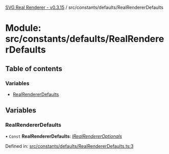 [SVG Real Renderer - v0.3.15](../docs.md) / src/constants/defaults/RealRendererDefaults

# Module: src/constants/defaults/RealRendererDefaults

## Table of contents

### Variables

- [RealRendererDefaults](src_constants_defaults_realrendererdefaults.md#realrendererdefaults)

## Variables

### RealRendererDefaults

• `Const` **RealRendererDefaults**: [*IRealRendererOptionals*](../interfaces/src_types_realrenderertypes.irealrendereroptionals.md)

Defined in: [src/constants/defaults/RealRendererDefaults.ts:3](https://github.com/HarshKhandeparkar/svg-real-renderer/blob/f7a4556/src/constants/defaults/RealRendererDefaults.ts#L3)

